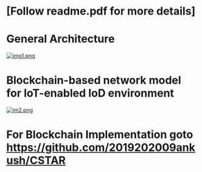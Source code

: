 # [Follow readme.pdf for more details]

# General Architecture 

[![img1.png](https://i.postimg.cc/xTQytqPd/img1.png)](https://postimg.cc/YjXWSrZc)

# Blockchain-based network model for IoT-enabled IoD environment


[![im2.png](https://i.postimg.cc/gjC7TpNW/im2.png)](https://postimg.cc/xNPgXWwx)

# For Blockchain Implementation goto https://github.com/2019202009ankush/CSTAR
